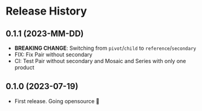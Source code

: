 # Release History


## 0.1.1 (2023-MM-DD)

- **BREAKING CHANGE**: Switching from `pivot`/`child` to `reference`/`secondary`
- FIX: Fix Pair without secondary
- CI: Test Pair without secondary and Mosaic and Series with only one product

## 0.1.0 (2023-07-19)

- First release. Going opensource 🚀